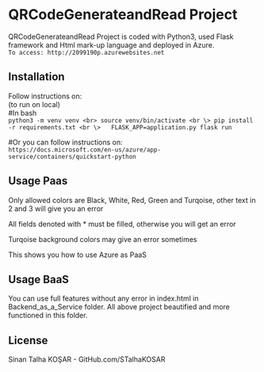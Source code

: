 # QRCodeGenerateandRead Project

QRCodeGenerateandRead Project is coded with Python3, used Flask framework and Html mark-up language and deployed in Azure.  
``
To access: http://2099190p.azurewebsites.net
``

## Installation

Follow instructions on:  
(to run on local)  
#In bash  
``
python3 -m venv venv <br>
source venv/bin/activate <br \>
pip install -r requirements.txt <br \>  
FLASK_APP=application.py flask run  
``

#Or you can follow instructions on:  
``
https://docs.microsoft.com/en-us/azure/app-service/containers/quickstart-python
``


## Usage Paas

Only allowed colors are Black, White, Red, Green and Turqoise, other text in 2 and 3 will give you an error

All fields denoted with * must be filled, otherwise you will get an error

Turqoise background colors may give an error sometimes

This shows you how to use Azure as PaaS

## Usage BaaS
You can use full features without any error in index.html in Backend_as_a_Service folder. All above project beautified and more functioned in this folder.
## License
Sinan Talha KOŞAR - GitHub.com/STalhaKOSAR
